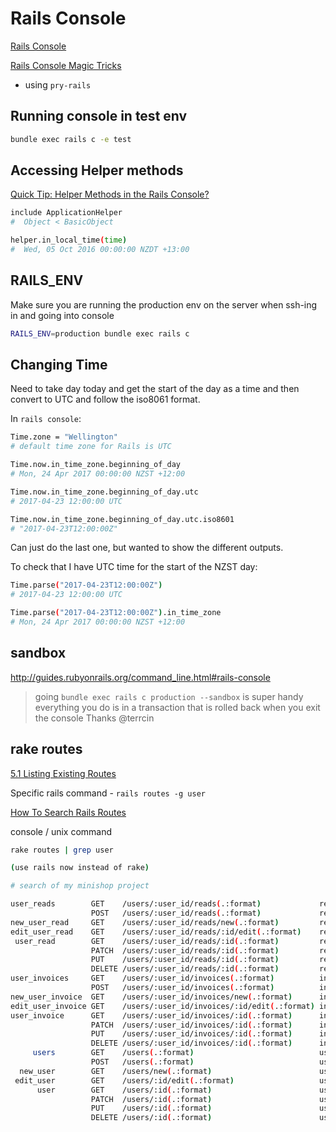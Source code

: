 # Rails Console

[Rails Console](https://thoughtbot.com/upcase/videos/rails-console)

[Rails Console Magic Tricks](https://medium.com/@lfv89/rails-console-magic-tricks-da1fdd657d32)

- using `pry-rails`

## Running console in test env

```bash
bundle exec rails c -e test
```

## Accessing Helper methods

[Quick Tip: Helper Methods in the Rails Console?](http://code-worrier.com/blog/helper-methods-in-console/)

```bash
include ApplicationHelper
#  Object < BasicObject

helper.in_local_time(time)
#  Wed, 05 Oct 2016 00:00:00 NZDT +13:00
```

## RAILS_ENV

Make sure you are running the production env on the server when ssh-ing in and going into console

```bash
RAILS_ENV=production bundle exec rails c
```

## Changing Time

Need to take day today and get the start of the day as a time and then convert to UTC and follow the iso8061 format.

In `rails console`:


```bash
Time.zone = "Wellington"
# default time zone for Rails is UTC

Time.now.in_time_zone.beginning_of_day
# Mon, 24 Apr 2017 00:00:00 NZST +12:00

Time.now.in_time_zone.beginning_of_day.utc
# 2017-04-23 12:00:00 UTC

Time.now.in_time_zone.beginning_of_day.utc.iso8601
# "2017-04-23T12:00:00Z"
```

Can just do the last one, but wanted to show the different outputs.

To check that I have UTC time for the start of the NZST day:

```bash
Time.parse("2017-04-23T12:00:00Z")
# 2017-04-23 12:00:00 UTC

Time.parse("2017-04-23T12:00:00Z").in_time_zone
# Mon, 24 Apr 2017 00:00:00 NZST +12:00
```

## sandbox

<http://guides.rubyonrails.org/command_line.html#rails-console>

>going `bundle exec rails c production --sandbox` is super handy
>everything you do is in a transaction that is rolled back when you exit the console
Thanks @terrcin

## rake routes

[5.1 Listing Existing Routes](http://guides.rubyonrails.org/routing.html#listing-existing-routes)

Specific rails command - `rails routes -g user`

[How To Search Rails Routes](https://www.natashatherobot.com/search-rails-routes/#)

console / unix command

```bash
rake routes | grep user

(use rails now instead of rake)

# search of my minishop project

user_reads        GET    /users/:user_id/reads(.:format)             reads#index
                  POST   /users/:user_id/reads(.:format)             reads#create
new_user_read     GET    /users/:user_id/reads/new(.:format)         reads#new
edit_user_read    GET    /users/:user_id/reads/:id/edit(.:format)    reads#edit
 user_read        GET    /users/:user_id/reads/:id(.:format)         reads#show
                  PATCH  /users/:user_id/reads/:id(.:format)         reads#update
                  PUT    /users/:user_id/reads/:id(.:format)         reads#update
                  DELETE /users/:user_id/reads/:id(.:format)         reads#destroy
user_invoices     GET    /users/:user_id/invoices(.:format)          invoices#index
                  POST   /users/:user_id/invoices(.:format)          invoices#create
new_user_invoice  GET    /users/:user_id/invoices/new(.:format)      invoices#new
edit_user_invoice GET    /users/:user_id/invoices/:id/edit(.:format) invoices#edit
user_invoice      GET    /users/:user_id/invoices/:id(.:format)      invoices#show
                  PATCH  /users/:user_id/invoices/:id(.:format)      invoices#update
                  PUT    /users/:user_id/invoices/:id(.:format)      invoices#update
                  DELETE /users/:user_id/invoices/:id(.:format)      invoices#destroy
     users        GET    /users(.:format)                            users#index
                  POST   /users(.:format)                            users#create
  new_user        GET    /users/new(.:format)                        users#new
 edit_user        GET    /users/:id/edit(.:format)                   users#edit
      user        GET    /users/:id(.:format)                        users#show
                  PATCH  /users/:id(.:format)                        users#update
                  PUT    /users/:id(.:format)                        users#update
                  DELETE /users/:id(.:format)                        users#destroy
```

